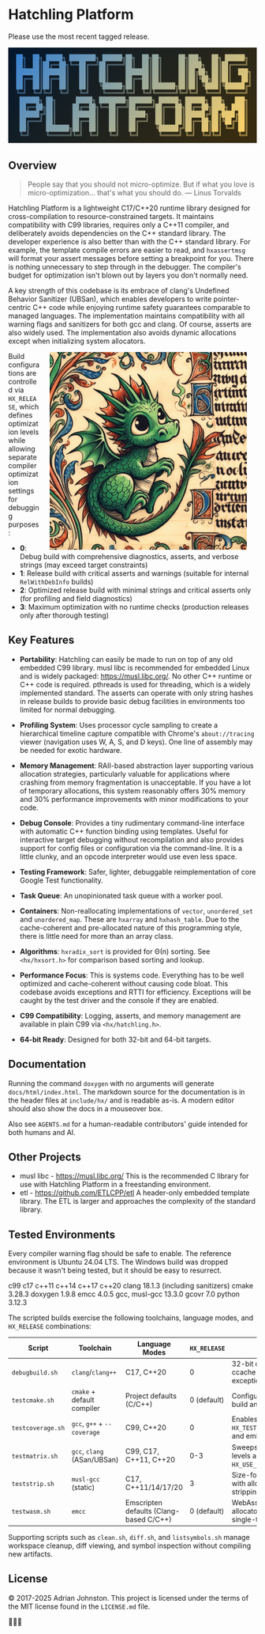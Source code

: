 # Hatchling Platform

Please use the most recent tagged release.

<img src="hatchling_logo.png" alt="logo">

## Overview

> People say that you should not micro-optimize. But if what you love is
> micro-optimization... that's what you should do. — Linus Torvalds

Hatchling Platform is a lightweight C17/C++20 runtime library designed for
cross-compilation to resource-constrained targets. It maintains compatibility
with C99 libraries, requires only a C++11 compiler, and deliberately avoids
dependencies on the C++ standard library. The developer experience is also
better than with the C++ standard library. For example, the template compile
errors are easier to read, and `hxassertmsg` will format your assert messages
before setting a breakpoint for you. There is nothing unnecessary to step
through in the debugger. The compiler's budget for optimization isn't blown out
by layers you don't normally need.

A key strength of this codebase is its embrace of clang's Undefined Behavior
Sanitizer (UBSan), which enables developers to write pointer-centric C++ code
while enjoying runtime safety guarantees comparable to managed languages. The
implementation maintains compatibility with all warning flags and sanitizers for
both gcc and clang. Of course, asserts are also widely used. The implementation
also avoids dynamic allocations except when initializing system allocators.

<img src="hatchling_banner.jpg" alt="banner" width="400" height="400"
style="float: right; padding-right: 20px; padding-left: 20px;">

Build configurations are controlled via `HX_RELEASE`, which defines optimization
levels while allowing separate compiler optimization settings for debugging
purposes:

- **0**: Debug build with comprehensive diagnostics, asserts, and verbose
  strings (may exceed target constraints)
- **1**: Release build with critical asserts and warnings (suitable for internal
  `RelWithDebInfo` builds)
- **2**: Optimized release build with minimal strings and critical asserts only
  (for profiling and field diagnostics)
- **3**: Maximum optimization with no runtime checks (production releases only
  after thorough testing)

## Key Features

- **Portability**: Hatchling can easily be made to run on top of any old
  embedded C99 library. musl libc is recommended for embedded Linux and is
  widely packaged: <https://musl.libc.org/>. No other C++ runtime or C++ code is
  required. pthreads is used for threading, which is a widely implemented
  standard. The asserts can operate with only string hashes in release builds to
  provide basic debug facilities in environments too limited for normal
  debugging.

- **Profiling System**: Uses processor cycle sampling to create a hierarchical
  timeline capture compatible with Chrome's `about://tracing` viewer (navigation
  uses W, A, S, and D keys). One line of assembly may be needed for exotic hardware.

- **Memory Management**: RAII-based abstraction layer supporting various
  allocation strategies, particularly valuable for applications where crashing
  from memory fragmentation is unacceptable. If you have a lot of temporary
  allocations, this system reasonably offers 30% memory and 30% performance
  improvements with minor modifications to your code.

- **Debug Console**: Provides a tiny rudimentary command-line interface with
  automatic C++ function binding using templates. Useful for interactive target
  debugging without recompilation and also provides support for config files or
  configuration via the command-line. It is a little clunky, and an opcode
  interpreter would use even less space.

- **Testing Framework**: Safer, lighter, debuggable reimplementation of core
  Google Test functionality.

- **Task Queue**: An unopinionated task queue with a worker pool.

- **Containers**: Non-reallocating implementations of `vector`, `unordered_set`
  and `unordered_map`. These are `hxarray` and `hxhash_table`. Due to the
  cache-coherent and pre-allocated nature of this programming style, there is
  little need for more than an array class.

- **Algorithms**: `hxradix_sort` is provided for Θ(n) sorting. See `<hx/hxsort.h>`
  for comparison based sorting and lookup.

- **Performance Focus**: This is systems code. Everything has to be
  well optimized and cache-coherent without causing code bloat. This codebase
  avoids exceptions and RTTI for efficiency. Exceptions will be caught by the test
  driver and the console if they are enabled.

- **C99 Compatibility**: Logging, asserts, and memory management are available in
  plain C99 via `<hx/hatchling.h>`.

- **64-bit Ready**: Designed for both 32-bit and 64-bit targets.

## Documentation

Running the command `doxygen` with no arguments will generate `docs/html/index.html`.
The markdown source for the documentation is in the header files at
`include/hx/` and is readable as-is. A modern editor should also show the docs
in a mouseover box.

Also see `AGENTS.md` for a human-readable contributors' guide intended for both humans and AI.

## Other Projects

- musl libc - <https://musl.libc.org/> This is the recommended C library for use
  with Hatchling Platform in a freestanding environment.
- etl - <https://github.com/ETLCPP/etl> A header-only embedded template library.
  The ETL is larger and approaches the complexity of the standard library.

## Tested Environments

Every compiler warning flag should be safe to enable. The reference environment
is Ubuntu 24.04 LTS. The Windows build was dropped because it wasn't being
tested, but it should be easy to resurrect.

c99 c17 c++11 c++14 c++17 c++20
clang 18.1.3 (including sanitizers)
cmake 3.28.3
doxygen 1.9.8
emcc 4.0.5
gcc, musl-gcc 13.3.0
gcovr 7.0
python 3.12.3

The scripted builds exercise the following toolchains, language modes, and
`HX_RELEASE` combinations:

| Script | Toolchain | Language Modes | `HX_RELEASE` | Notes |
| --- | --- | --- | --- | --- |
| `debugbuild.sh` | `clang`/`clang++` | C17, C++20 | 0 | 32-bit debug build with ccache and no exceptions/RTTI. |
| `testcmake.sh` | `cmake` + default compiler | Project defaults (C/C++) | 0 (default) | Configures Google Test build and runs `hxtest`. |
| `testcoverage.sh` | `gcc`, `g++` + `--coverage` | C99, C++20 | 0 | Enables `HX_TEST_ERROR_HANDLING=1` and emits `coverage.html`. |
| `testmatrix.sh` | `gcc`, `clang` (ASan/UBSan) | C99, C17, C++11, C++20 | 0-3 | Sweeps optimization levels and sets `HX_USE_THREADS=level`. |
| `teststrip.sh` | `musl-gcc` (static) | C17, C++11/14/17/20 | 3 | Size-focused static build with allocator/library stripping. |
| `testwasm.sh` | `emcc` | Emscripten defaults (Clang-based C/C++) | 0 (default) | WebAssembly build with allocator disabled and single-thread mode. |

Supporting scripts such as `clean.sh`, `diff.sh`, and `listsymbols.sh` manage
workspace cleanup, diff viewing, and symbol inspection without compiling new
artifacts.

## License

© 2017-2025 Adrian Johnston. This project is licensed under the terms of the MIT
license found in the `LICENSE.md` file.

🐉🐉🐉
